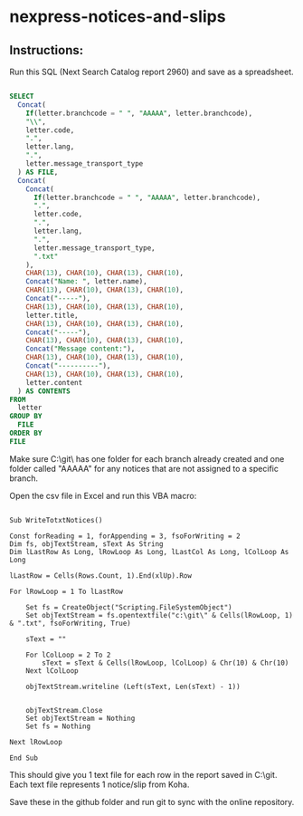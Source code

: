 # nexpress-notices-and-slips

## Instructions:

Run this SQL (Next Search Catalog report 2960) and save as a spreadsheet.

```sql

SELECT
  Concat(
    If(letter.branchcode = " ", "AAAAA", letter.branchcode),
    "\\",
    letter.code,
    ".",
    letter.lang,
    ".",
    letter.message_transport_type
  ) AS FILE,
  Concat(
    Concat(
      If(letter.branchcode = " ", "AAAAA", letter.branchcode),
      ".",
      letter.code,
      ".",
      letter.lang,
      ".",
      letter.message_transport_type,
      ".txt"
    ),
    CHAR(13), CHAR(10), CHAR(13), CHAR(10),
    Concat("Name: ", letter.name),
    CHAR(13), CHAR(10), CHAR(13), CHAR(10),
    Concat("-----"),
    CHAR(13), CHAR(10), CHAR(13), CHAR(10),
    letter.title,
    CHAR(13), CHAR(10), CHAR(13), CHAR(10),
    Concat("-----"),
    CHAR(13), CHAR(10), CHAR(13), CHAR(10),
    Concat("Message content:"),
    CHAR(13), CHAR(10), CHAR(13), CHAR(10),
    Concat("----------"),
    CHAR(13), CHAR(10), CHAR(13), CHAR(10),
    letter.content
  ) AS CONTENTS
FROM
  letter
GROUP BY
  FILE
ORDER BY
FILE

```


Make sure C:\git\ has one folder for each branch already created and one folder called "AAAAA" for any notices that are not assigned to a specific branch.

Open the csv file in Excel and run this VBA macro:

```vba

Sub WriteTotxtNotices()

Const forReading = 1, forAppending = 3, fsoForWriting = 2
Dim fs, objTextStream, sText As String
Dim lLastRow As Long, lRowLoop As Long, lLastCol As Long, lColLoop As Long

lLastRow = Cells(Rows.Count, 1).End(xlUp).Row

For lRowLoop = 1 To lLastRow

    Set fs = CreateObject("Scripting.FileSystemObject")
    Set objTextStream = fs.opentextfile("c:\git\" & Cells(lRowLoop, 1) & ".txt", fsoForWriting, True)

    sText = ""

    For lColLoop = 2 To 2
        sText = sText & Cells(lRowLoop, lColLoop) & Chr(10) & Chr(10)
    Next lColLoop

    objTextStream.writeline (Left(sText, Len(sText) - 1))


    objTextStream.Close
    Set objTextStream = Nothing
    Set fs = Nothing

Next lRowLoop

End Sub

```

This should give you 1 text file for each row in the report saved in C:\git\.  Each text file represents 1 notice/slip from Koha.

Save these in the github folder and run git to sync with the online repository.
